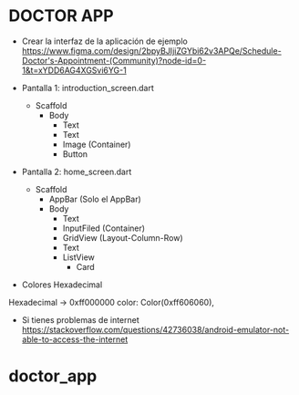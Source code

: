 # DOCTOR APP

* Crear la interfaz de la aplicación de ejemplo https://www.figma.com/design/2bpyBJIjiZGYbi62v3APQe/Schedule-Doctor's-Appointment-(Community)?node-id=0-1&t=xYDD6AG4XGSvi6YG-1 

* Pantalla 1: introduction_screen.dart
    - Scaffold 
        - Body
            - Text
            - Text
            - Image (Container)
            - Button

* Pantalla 2: home_screen.dart
    - Scaffold
        - AppBar (Solo el AppBar)
        - Body
            - Text
            - InputFiled (Container)
            - GridView (Layout-Column-Row)
            - Text
            - ListView
                - Card 

* Colores Hexadecimal

Hexadecimal -> 0xff000000
color: Color(0xff606060),


* Si tienes problemas de internet 
https://stackoverflow.com/questions/42736038/android-emulator-not-able-to-access-the-internet

# doctor_app
